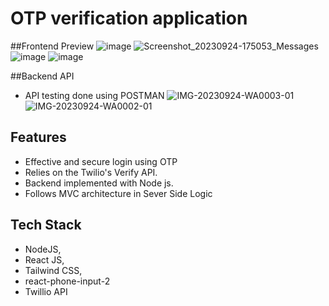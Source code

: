 # OTP verification application
##Frontend Preview
![image](https://github.com/Ajaydeep123/AdmitKard_assignment/assets/49810031/c1c92c13-5149-498a-9012-d8bb4b7ae6cc)
![Screenshot_20230924-175053_Messages](https://github.com/Ajaydeep123/AdmitKard_assignment/assets/49810031/4bfe8ae6-5a5c-4c4c-8b72-242743e3cd70)
![image](https://github.com/Ajaydeep123/AdmitKard_assignment/assets/49810031/dc23419a-c294-4217-a899-12119f248299)
![image](https://github.com/Ajaydeep123/AdmitKard_assignment/assets/49810031/d7423cd7-1e03-49b6-aef3-d54f6f1f31f3)


##Backend API
- API testing done using POSTMAN
![IMG-20230924-WA0003-01](https://github.com/Ajaydeep123/AdmitKard_assignment/assets/49810031/af073ba1-2480-4e61-9500-a561756d0c11)
![IMG-20230924-WA0002-01](https://github.com/Ajaydeep123/AdmitKard_assignment/assets/49810031/6b4ad23a-c512-4328-827e-acc4a3d25fb4)

## Features
- Effective and secure login using OTP
- Relies on the Twilio's Verify API.
- Backend implemented with Node js.
- Follows MVC architecture in Sever Side Logic

## Tech Stack
- NodeJS, 
- React JS,
- Tailwind CSS,
- react-phone-input-2
- Twillio API
